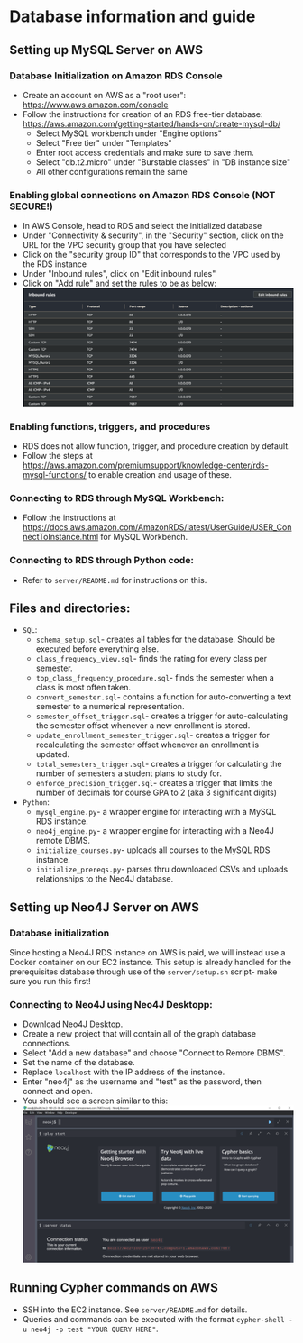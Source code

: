 # Database information and guide

## Setting up MySQL Server on AWS

### Database Initialization on Amazon RDS Console
- Create an account on AWS as a "root user": https://www.aws.amazon.com/console
- Follow the instructions for creation of an RDS free-tier database: https://aws.amazon.com/getting-started/hands-on/create-mysql-db/
    - Select MySQL workbench under "Engine options"
    - Select "Free tier" under "Templates"
    - Enter root access credentials and make sure to save them.
    - Select "db.t2.micro" under "Burstable classes" in "DB instance size"
    - All other configurations remain the same

### Enabling global connections on Amazon RDS Console (NOT SECURE!)
- In AWS Console, head to RDS and select the initialized database
- Under "Connectivity & security", in the "Security" section, click on the URL for the VPC security group that you have selected
- Click on the "security group ID" that corresponds to the VPC used by the RDS instance
- Under "Inbound rules", click on "Edit inbound rules"
- Click on "Add rule" and set the rules to be as below:
![Access setup](inbound-rule-setup.png)


### Enabling functions, triggers, and procedures
- RDS does not allow function, trigger, and procedure creation by default.
- Follow the steps at https://aws.amazon.com/premiumsupport/knowledge-center/rds-mysql-functions/ to enable creation and usage of these.

### Connecting to RDS through MySQL Workbench:
- Follow the instructions at https://docs.aws.amazon.com/AmazonRDS/latest/UserGuide/USER_ConnectToInstance.html for MySQL Workbench.

### Connecting to RDS through Python code:
- Refer to `server/README.md` for instructions on this.

## Files and directories:
- `SQL`:
    - `schema_setup.sql`- creates all tables for the database. Should be executed before everything else.
    - `class_frequency_view.sql`- finds the rating for every class per semester.
    - `top_class_frequency_procedure.sql`- finds the semester when a class is most often taken.
    - `convert_semester.sql`- contains a function for auto-converting a text semester to a numerical representation.
    - `semester_offset_trigger.sql`- creates a trigger for auto-calculating the semester offset whenever a new enrollment is stored.
    - `update_enrollment_semester_trigger.sql`- creates a trigger for recalculating the semester offset whenever an enrollment is updated.
    - `total_semesters_trigger.sql`- creates a trigger for calculating the number of semesters a student plans to study for.
    - `enforce_precision_trigger.sql`- creates a trigger that limits the number of decimals for course GPA to 2 (aka 3 significant digits)
- `Python`:
    - `mysql_engine.py`- a wrapper engine for interacting with a MySQL RDS instance.
    - `neo4j_engine.py`- a wrapper engine for interacting with a Neo4J remote DBMS.
    - `initialize_courses.py`- uploads all courses to the MySQL RDS instance.
    - `initialize_prereqs.py`- parses thru downloaded CSVs and uploads relationships to the Neo4J database.

## Setting up Neo4J Server on AWS

### Database initialization
Since hosting a Neo4J RDS instance on AWS is paid, we will instead use a Docker container on our EC2 instance. This setup is already handled
for the prerequisites database through use of the `server/setup.sh` script- make sure you run this first!

### Connecting to Neo4J using Neo4J Desktopp:
- Download Neo4J Desktop.
- Create a new project that will contain all of the graph database connections.
- Select "Add a new database" and choose "Connect to Remore DBMS".
- Set the name of the database.
- Replace `localhost` with the IP address of the instance.
- Enter "neo4j" as the username and "test" as the password, then connect and open.
- You should see a screen similar to this:
![Neo4j Setup](neo4j-connection.png)

## Running Cypher commands on AWS
- SSH into the EC2 instance. See `server/README.md` for details.
- Queries and commands can be executed with the format `cypher-shell -u neo4j -p test "YOUR QUERY HERE"`.
